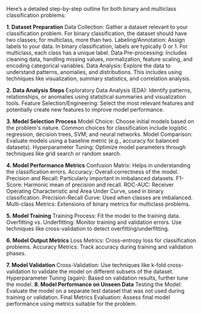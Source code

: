 Here’s a detailed step-by-step outline for both binary and multiclass classification problems:

**1. Dataset Preparation**
Data Collection: Gather a dataset relevant to your classification problem. For binary classification, the dataset should have two classes; for multiclass, more than two.
Labeling/Annotation: Assign labels to your data. In binary classification, labels are typically 0 or 1. For multiclass, each class has a unique label.
Data Pre-processing: Includes cleaning data, handling missing values, normalization, feature scaling, and encoding categorical variables.
Data Analysis: Explore the data to understand patterns, anomalies, and distributions. This includes using techniques like visualization, summary statistics, and correlation analysis.

**2. Data Analysis Steps**
Exploratory Data Analysis (EDA): Identify patterns, relationships, or anomalies using statistical summaries and visualization tools.
Feature Selection/Engineering: Select the most relevant features and potentially create new features to improve model performance.

**3. Model Selection Process**
Model Choice: Choose initial models based on the problem's nature. Common choices for classification include logistic regression, decision trees, SVM, and neural networks.
Model Comparison: Evaluate models using a baseline metric (e.g., accuracy for balanced datasets).
Hyperparameter Tuning: Optimize model parameters through techniques like grid search or random search.

**4. Model Performance Metrics**
Confusion Matrix: Helps in understanding the classification errors.
Accuracy: Overall correctness of the model.
Precision and Recall: Particularly important in imbalanced datasets.
F1-Score: Harmonic mean of precision and recall.
ROC-AUC: Receiver Operating Characteristic and Area Under Curve, used in binary classification.
Precision-Recall Curve: Used when classes are imbalanced.
Multi-class Metrics: Extensions of binary metrics for multiclass problems.

**5. Model Training**
Training Process: Fit the model to the training data.
Overfitting vs. Underfitting: Monitor training and validation errors. Use techniques like cross-validation to detect overfitting/underfitting.

**6. Model Output Metrics**
Loss Metrics: Cross-entropy loss for classification problems.
Accuracy Metrics: Track accuracy during training and validation phases.

**7. Model Validation**
Cross-Validation: Use techniques like k-fold cross-validation to validate the model on different subsets of the dataset.
Hyperparameter Tuning (again): Based on validation results, further tune the model.
**8. Model Performance on Unseen Data**
Testing the Model: Evaluate the model on a separate test dataset that was not used during training or validation.
Final Metrics Evaluation: Assess final model performance using metrics suitable for the problem.
